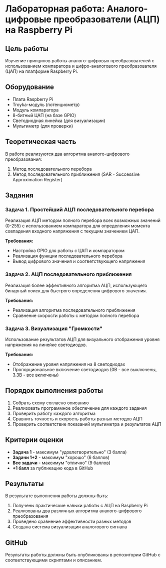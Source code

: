 # Лабораторная работа: Аналого-цифровые преобразователи (АЦП) на Raspberry Pi

## Цель работы
Изучение принципов работы аналого-цифровых преобразователей с использованием компаратора и цифро-аналогового преобразователя (ЦАП) на платформе Raspberry Pi.

## Оборудование
- Плата Raspberry Pi
- Troyka-модуль (потенциометр)
- Модуль компаратора
- 8-битный ЦАП (на базе GPIO)
- Светодиодная линейка (для визуализации)
- Мультиметр (для проверки)

## Теоретическая часть
В работе реализуются два алгоритма аналого-цифрового преобразования:
1. Метод последовательного перебора
2. Метод последовательного приближения (SAR - Successive Approximation Register)

## Задания

### Задача 1. Простейший АЦП последовательного перебора
Реализация АЦП методом полного перебора всех возможных значений (0-255) с использованием компаратора для определения момента совпадения входного напряжения с текущим значением ЦАП.

**Требования:**
- Настройка GPIO для работы с ЦАП и компаратором
- Реализация функции последовательного перебора
- Вывод цифрового значения и соответствующего напряжения

### Задача 2. АЦП последовательного приближения
Реализация более эффективного алгоритма АЦП, использующего бинарный поиск для быстрого определения цифрового значения.

**Требования:**
- Реализация алгоритма последовательного приближения
- Сравнение скорости работы с методом полного перебора

### Задача 3. Визуализация "Громкости"
Использование результатов АЦП для визуального отображения уровня напряжения на линейке светодиодов.

**Требования:**
- Отображение уровня напряжения на 8 светодиодах
- Пропорциональное включение светодиодов (0В - все выключены, 3.3В - все включены)

## Порядок выполнения работы
1. Собрать схему согласно описанию
2. Реализовать программное обеспечение для каждого задания
3. Проверить работу каждого алгоритма
4. Сравнить точность и скорость работы разных методов АЦП
5. Проверить соответствие показаний мультиметра и результатов АЦП

## Критерии оценки
- **Задача 1** - максимум "удовлетворительно" (3 балла)
- **Задачи 1+2** - максимум "хорошо" (6 баллов)
- **Все задачи** - максимум "отлично" (9 баллов)
- **+1 балл** за публикацию кода в GitHub

## Результаты
В результате выполнения работы должны быть:
1. Получены практические навыки работы с АЦП на Raspberry Pi
2. Реализованы два различных алгоритма аналого-цифрового преобразования
3. Проведено сравнение эффективности разных методов
4. Создана система визуализации аналогового сигнала

## GitHub
Результаты работы должны быть опубликованы в репозитории GitHub с соответствующими скриптами и описанием.
